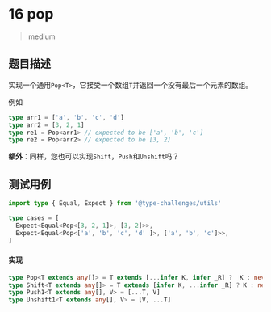 # 16 pop

> medium

## 题目描述

实现一个通用`Pop<T>`，它接受一个数组`T`并返回一个没有最后一个元素的数组。

例如

```ts
type arr1 = ['a', 'b', 'c', 'd']
type arr2 = [3, 2, 1]
type re1 = Pop<arr1> // expected to be ['a', 'b', 'c']
type re2 = Pop<arr2> // expected to be [3, 2]
```
**额外**：同样，您也可以实现`Shift`，`Push`和`Unshift`吗？

## 测试用例

```ts
import type { Equal, Expect } from '@type-challenges/utils'

type cases = [
  Expect<Equal<Pop<[3, 2, 1]>, [3, 2]>>,
  Expect<Equal<Pop<['a', 'b', 'c', 'd' ]>, ['a', 'b', 'c']>>,
]
```

#### 实现

```ts
type Pop<T extends any[]> = T extends [...infer K, infer _R] ?  K : never
type Shift<T extends any[]> = T extends [infer K, ...infer _R] ? K : never
type Push1<T extends any[], V> = [...T, V]
type Unshift1<T extends any[], V> = [V, ...T]
```
